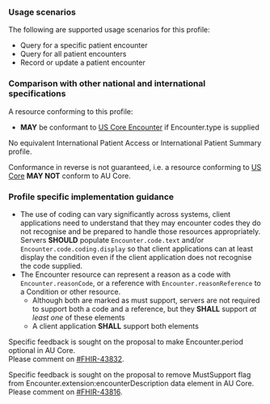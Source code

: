 ### Usage scenarios

The following are supported usage scenarios for this profile:

- Query for a specific patient encounter
- Query for all patient encounters
- Record or update a patient encounter


### Comparison with other national and international specifications

A resource conforming to this profile:
- **MAY** be conformant to [US Core Encounter](http://hl7.org/fhir/us/core/StructureDefinition/us-core-encounter) if Encounter.type is supplied

No equivalent International Patient Access or International Patient Summary profile.

Conformance in reverse is not guaranteed, i.e. a resource conforming to [US Core](http://hl7.org/fhir/us/core) **MAY NOT** conform to AU Core.


### Profile specific implementation guidance
- The use of coding can vary significantly across systems, client applications need to understand that they may encounter codes they do not recognise and be prepared to handle those resources appropriately. Servers **SHOULD** populate `Encounter.code.text` and/or `Encounter.code.coding.display` so that client applications can at least display the condition even if the client application does not recognise the code supplied. 
- The Encounter resource can represent a reason as a code with `Encounter.reasonCode`, or a reference with `Encounter.reasonReference` to a Condition or other resource.
  - Although both are marked as must support, servers are not required to support both a code and a reference, but they **SHALL** support *at least one* of these elements
  - A client application **SHALL** support both elements

<p class="request-for-feedback">Specific feedback is sought on the proposal to make Encounter.period optional in AU Core. <br/>Please comment on <a href="https://jira.hl7.org/browse/FHIR-43832">#FHIR-43832</a>.</p>

<p class="request-for-feedback">Specific feedback is sought on the proposal to remove MustSupport flag from Encounter.extension:encounterDescription data element in AU Core. <br/>Please comment on <a href="https://jira.hl7.org/browse/FHIR-43816">#FHIR-43816</a>.</p>





